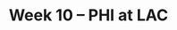 ---
layout: game
title: Week 10 – PHI at LAC
season: 2009
game_id: 2009_10_PHI_SD
away_team: PHI
home_team: LAC
---